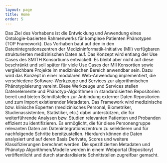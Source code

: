 ```yaml
---
layout: page
title: Home 
order: 5
---
```


Das Ziel des Vorhabens ist die Entwicklung und Anwendung eines Ontologie-basierten Rahmenwerks für komplexe Patienten Phänotypen (TOP Framework).
Das Vorhaben baut auf den in den Datenintegrationszentren der Medizininformatik-Initiative (MII) verfügbaren strukturierten medizinischen Daten auf.
Das Konzept wird entlang der Use Cases des SMITH Konsortiums entwickelt.
Es bleibt aber nicht auf diese beschränkt und soll später für viele Use Cases der MII Konsortien sowie vergleichbare Projekte im medizinischen Bereich anwendbar sein.
Dazu wird das Konzept in einer modularen Web-Anwendung implementiert, die verschiedene Software-Werkzeuge und Services zur algorithmischen Phänotypisierung vereint.
Diese Werkzeuge und Services stellen Datenelemente und Phänotyp-Algorithmen in standardisierten Repositorien bereit und bieten Schnittstellen zur Anbindung externer Daten Repositorien und zum Import existierender Metadaten.
Das Framework wird medizinische bzw.
klinische Experten (medizinisches Personal, Biometriker, Studienassistenten, Statistiker, etc.) dabei unterstützen, die für weiterführende Analysen bzw. Studien relevanten Patienten und Probanden effizient zu identifizieren.
Es ermöglicht, die für diese Personengruppe relevanten Daten am Datenintegrationszentrum zu selektieren und für nachfolgende Schritte bereitzustellen.
Hierdurch können die Daten analysiert und auf deren Basis Derivate, Scores und weitere Klassifizierungen berechnet werden.
Die spezifizierten Metadaten und Phänotyp Algorithmen/Modelle werden in einem Webportal (Repository) veröffentlicht und durch standardisierte Schnittstellen zugreifbar gemacht.
